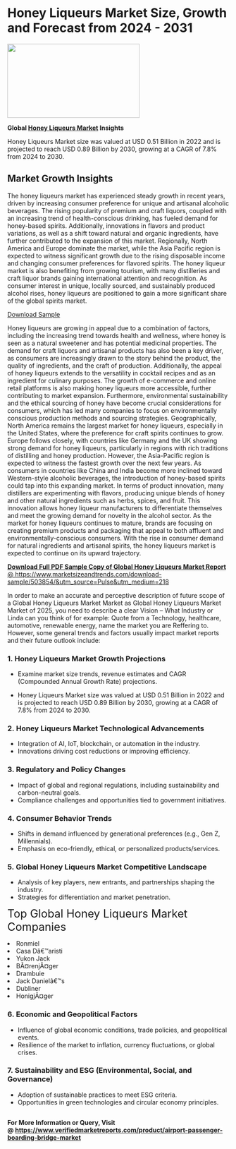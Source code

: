 <H1>Honey Liqueurs Market Size, Growth and Forecast from 2024 - 2031</H1><img class="aligncenter size-medium wp-image-584254" src="https://thirdeyenews.in/wp-content/uploads/2024/09/Global-Market-Research-300x168.jpeg" alt="" width="300" height="168" /><p><strong>Global&nbsp;<a href="https://www.marketsizeandtrends.com/download-sample/503854/&amp;utm_source=Pulse&amp;utm_medium=218">Honey Liqueurs Market</a> Insights</strong></p><p>Honey Liqueurs Market size was valued at USD 0.51 Billion in 2022 and is projected to reach USD 0.89 Billion by 2030, growing at a CAGR of 7.8% from 2024 to 2030.</p><p><h2>Market Growth Insights</h2> <p>The honey liqueurs market has experienced steady growth in recent years, driven by increasing consumer preference for unique and artisanal alcoholic beverages. The rising popularity of premium and craft liquors, coupled with an increasing trend of health-conscious drinking, has fueled demand for honey-based spirits. Additionally, innovations in flavors and product variations, as well as a shift toward natural and organic ingredients, have further contributed to the expansion of this market. Regionally, North America and Europe dominate the market, while the Asia Pacific region is expected to witness significant growth due to the rising disposable income and changing consumer preferences for flavored spirits. The honey liqueur market is also benefiting from growing tourism, with many distilleries and craft liquor brands gaining international attention and recognition. As consumer interest in unique, locally sourced, and sustainably produced alcohol rises, honey liqueurs are positioned to gain a more significant share of the global spirits market.</p> <p><a href="#">Download Sample</a></p> <p>Honey liqueurs are growing in appeal due to a combination of factors, including the increasing trend towards health and wellness, where honey is seen as a natural sweetener and has potential medicinal properties. The demand for craft liquors and artisanal products has also been a key driver, as consumers are increasingly drawn to the story behind the product, the quality of ingredients, and the craft of production. Additionally, the appeal of honey liqueurs extends to the versatility in cocktail recipes and as an ingredient for culinary purposes. The growth of e-commerce and online retail platforms is also making honey liqueurs more accessible, further contributing to market expansion. Furthermore, environmental sustainability and the ethical sourcing of honey have become crucial considerations for consumers, which has led many companies to focus on environmentally conscious production methods and sourcing strategies. Geographically, North America remains the largest market for honey liqueurs, especially in the United States, where the preference for craft spirits continues to grow. Europe follows closely, with countries like Germany and the UK showing strong demand for honey liqueurs, particularly in regions with rich traditions of distilling and honey production. However, the Asia-Pacific region is expected to witness the fastest growth over the next few years. As consumers in countries like China and India become more inclined toward Western-style alcoholic beverages, the introduction of honey-based spirits could tap into this expanding market. In terms of product innovation, many distillers are experimenting with flavors, producing unique blends of honey and other natural ingredients such as herbs, spices, and fruit. This innovation allows honey liqueur manufacturers to differentiate themselves and meet the growing demand for novelty in the alcohol sector. As the market for honey liqueurs continues to mature, brands are focusing on creating premium products and packaging that appeal to both affluent and environmentally-conscious consumers. With the rise in consumer demand for natural ingredients and artisanal spirits, the honey liqueurs market is expected to continue on its upward trajectory.</p> <p><a href="#"></p><p><span class=""><strong>Download Full PDF Sample Copy of Global Honey Liqueurs Market Report</strong> @ <a href="https://www.marketsizeandtrends.com/download-sample/503854/&amp;utm_source=Pulse&amp;utm_medium=218" target="_blank">https://www.marketsizeandtrends.com/download-sample/503854/&amp;utm_source=Pulse&amp;utm_medium=218</a></span></p><p>In order to make an accurate and perceptive description of future scope of a Global&nbsp;Honey Liqueurs Market Market as Global&nbsp;Honey Liqueurs Market Market of 2025, you need to describe a clear Vision &ndash; What Industry or Linda can you think of for example: Quote from a Technology, healthcare, automotive, renewable energy, name the market you are Reffering to. However, some general trends and factors usually impact market reports and their future outlook include:</p><h3>1.&nbsp;<strong>Honey Liqueurs Market Growth Projections</strong></h3><ul><li>Examine market size trends, revenue estimates and CAGR (Compounded Annual Growth Rate) projections.</li><li><p>Honey Liqueurs Market size was valued at USD 0.51 Billion in 2022 and is projected to reach USD 0.89 Billion by 2030, growing at a CAGR of 7.8% from 2024 to 2030.</p></li></ul><h3>2.&nbsp;<strong>Honey Liqueurs Market Technological Advancements</strong></h3><ul><li>Integration of AI, IoT, blockchain, or automation in the industry.</li><li>Innovations driving cost reductions or improving efficiency.</li></ul><h3>3.&nbsp;<strong>Regulatory and Policy Changes</strong></h3><ul><li>Impact of global and regional regulations, including sustainability and carbon-neutral goals.</li><li>Compliance challenges and opportunities tied to government initiatives.</li></ul><h3>4.&nbsp;<strong>Consumer Behavior Trends</strong></h3><ul><li>Shifts in demand influenced by generational preferences (e.g., Gen Z, Millennials).</li><li>Emphasis on eco-friendly, ethical, or personalized products/services.</li></ul><h3>5.&nbsp;<strong>Global Honey Liqueurs Market Competitive Landscape</strong></h3><ul><li>Analysis of key players, new entrants, and partnerships shaping the industry.</li><li>Strategies for differentiation and market penetration.</li></ul><p data-pm-slice="1 1 []"><span style="color: inherit; font-family: inherit; font-size: 25px;">Top Global Honey Liqueurs Market Companies</span></p><div class="" data-test-id=""><p><li>Ronmiel</li><li> Casa Dâ€™aristi</li><li> Yukon Jack</li><li> BÃ¤renjÃ¤ger</li><li> Drambuie</li><li> Jack Danielâ€™s</li><li> Dubliner</li><li> HonigjÃ¤ger</li></p></div><h3>6.&nbsp;<strong>Economic and Geopolitical Factors</strong></h3><ul><li>Influence of global economic conditions, trade policies, and geopolitical events.</li><li>Resilience of the market to inflation, currency fluctuations, or global crises.</li></ul><h3>7.&nbsp;<strong>Sustainability and ESG (Environmental, Social, and Governance)</strong></h3><ul><li>Adoption of sustainable practices to meet ESG criteria.</li><li>Opportunities in green technologies and circular economy principles.</li></ul><h2><strong style="font-size: 14px;">For More Information or Query, Visit @&nbsp;</strong><a style="background-color: #ffffff; font-size: 14px;" href="https://www.marketsizeandtrends.com/report/honey-liqueurs-market/" target="_blank">https://www.verifiedmarketreports.com/product/airport-passenger-boarding-bridge-market</a></h2>
